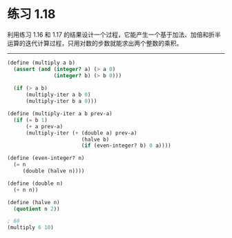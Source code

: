 # 练习 1.18

利用练习 1.16 和 1.17 的结果设计一个过程，它能产生一个基于加法、加倍和折半运算的迭代计算过程，只用对数的步数就能求出两个整数的乘积。

---

```Scheme
(define (multiply a b)
  (assert (and (integer? a) (> a 0)
               (integer? b) (> b 0)))
  
  (if (> a b)
      (multiply-iter a b 0)
      (multiply-iter b a 0)))

(define (multiply-iter a b prev-a)
  (if (= b 1)
      (+ a prev-a)
      (multiply-iter (+ (double a) prev-a)
                        (halve b)
                        (if (even-integer? b) 0 a))))

(define (even-integer? n)
  (= n
     (double (halve n))))

(define (double n)
  (+ n n))

(define (halve n)
  (quotient n 2))

; 60
(multiply 6 10)
```
